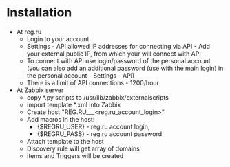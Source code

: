 # Installation

- At reg.ru
  - Login to your account
  - Settings - API allowed IP addresses for connecting via API - Add your external public IP, from which your will connect with API
  - To connect with API use login/password of the personal account (you can also add an additional password (use with the main login) in the personal account - Settings - API)
  - There is a limit of API connections - 1200/hour
- At Zabbix server
  - copy *.py scripts to /usr/lib/zabbix/externalscripts
  - import template *.xml into Zabbix
  - Create host "REG.RU___<reg.ru_account_login>"
  - Add macros in the host:
    - {$REGRU_USER} - reg.ru account login,
    - {$REGRU_PASS} - reg.ru account password
  - Attach template to the host
  - Discovery rule will get array of domains
  - items and Triggers will be created
